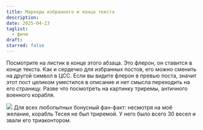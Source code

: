 ```yaml
---
title: Маркеры избранного и конца текста
description: 
date: 2025-04-23
taglist:
  - фичи
draft: 
starred: false
---
```

Посмотрите на листик в конце этого абзаца. Это флерон, он ставится в конце текста. Как и сердечко для избранных постов, его можно сменить на другой символ в ЦСС. Если вы видите флерон в превью поста, значит этот пост целиком уместился в описание и нет смысла переходить на его страницу. Разве что посмотреть на картинку триремы, античного военного корабля.

![](trireme-illustration-by-John-T-Campbell.jpg) Для всех любопытных бонусный фан-факт: несмотря на моё желание, корабль Тесея не был триремой. У него было всего 30 весел и звали его триаконтором.